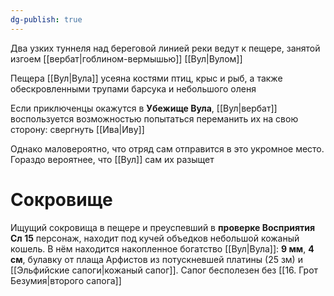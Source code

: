 ```yaml
---
dg-publish: true
---
```

Два узких туннеля над береговой линией реки ведут к пещере, занятой изгоем [[вербат|гоблином-вермышью]] [[Вул|Вулом]]

Пещера [[Вул|Вула]] усеяна костями птиц, крыс и рыб, а также обескровленными трупами барсука и небольшого оленя

Если приключенцы окажутся в **Убежище Вула**, [[Вул|вербат]] воспользуется возможностью попытаться переманить их на свою сторону: свергнуть [[Ива|Иву]]

Однако маловероятно, что отряд сам отправится в это укромное место. Гораздо вероятнее, что [[Вул]] сам их разыщет

# Сокровище

Ищущий сокровища в пещере и преуспевший в **проверке Восприятия Сл 15** персонаж, находит под кучей объедков небольшой кожаный кошель. В нём находится накопленное богатство [[Вул|Вула]]: **9 мм**, **4 см**, булавку от плаща Арфистов из потускневшей платины (25 зм) и [[Эльфийские сапоги|кожаный сапог]]. Сапог бесполезен без [[16. Грот Безумия|второго сапога]]